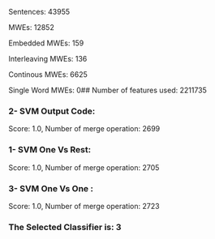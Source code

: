 Sentences: 43955

MWEs: 12852

Embedded MWEs: 159

Interleaving MWEs: 136

Continous MWEs: 6625

Single Word MWEs: 0## Number of features used: 2211735

### 2- SVM Output Code: 
Score: 1.0, Number of merge operation: 2699
### 1- SVM One Vs Rest: 
Score: 1.0, Number of merge operation: 2705
### 3- SVM One Vs One : 
Score: 1.0, Number of merge operation: 2723
### The Selected Classifier is: 3
